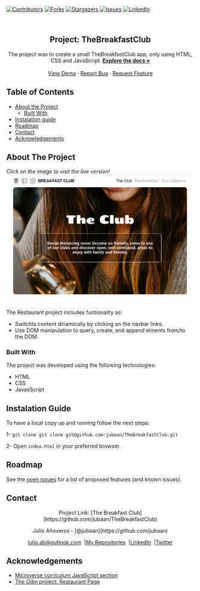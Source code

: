 [![Contributors][contributors-shield]][contributors-url]
[![Forks][forks-shield]][forks-url]
[![Stargazers][stars-shield]][stars-url]
[![Issues][issues-shield]][issues-url]
[![LinkedIn][linkedin-shield2]][linkedin-url2]

<!-- PROJECT LOGO -->
<br />
<p align="center">
  <h2 align="center">Project: TheBreakfastClub</h2>
  <p align="center">
     The project was to create a small TheBreakfastClub app, only using HTML, CSS and
     JavaScript.
    <a href="https://github.com/jubaan/TheBreakfastClub"><strong>Explore the docs »</strong></a>
    <br />
    <br />
    <a href="https://raw.githack.com/jubaan/TheBreakfastClub/library/index.html">View Demo</a>
    ·
    <a href="https://github.com/jubaan/TheBreakfastClub/issues">Report Bug</a>
    ·
    <a href="https://github.com/jubaan/TheBreakfastClub/issues">Request Feature</a>
  </p>
</p>

## Table of Contents
* [About the Project](#about-the-project)
  * [Built With](#built-with)
* [Instalation guide](#instalation-guide)
* [Roadmap](#roadmap)
* [Contact](#contact)
* [Acknowledgements](#acknowledgements)
<!-- ABOUT THE PROJECT -->

## About The Project
<em>Click on the image to visit the live version!</em>
[![The Breakfast Club][product-screenshot]](https://elated-mestorf-358501.netlify.app)

The Restaurant project includes funtionality as:
 - Switchts content dinamically by clicking on the navbar links.
 - Use DOM manipulation to query, create, and append elments from/to the DOM.

### Built With

The project was developed using the following technologies:
- HTML 
- CSS 
- JavasScript 

## Instalation Guide
To have a local copy up and running follow the next steps:

1- `git clone git clone git@github.com:jubaan/TheBreakfastClub.git`

2- Open `index.html` in your preferred browser.

## Roadmap

See the [open issues](https://github.com/jubaan/TheBreakfastClub/issues) for a list of proposed features (and known issues).

## Contact
<p align="center">Project Link: [The Breakfast Club](https://github.com/jubaan/TheBreakfastClub)</p>
<p align="center">Julio Añoveros - [@jubaan](https://github.com/jubaan)</p>
<p align="center" style="display: flex; justify-content: center; align-items: center;">
    <a target="_blank" href="https://mail.google.com/mail/?view=cm&fs=1&tf=1&to=julio.ab@outlook.com
">
      julio.ab@outlook.com
    </a> &nbsp; |
    <a target="_blank" href="https://github.com/jubaan?tab=repositories">
        My Repositories
    </a> &nbsp; |
    <a target="_blank" href="www.linkedin.com/in/jubaan">
      LinkedIn
    </a> &nbsp; |
    <a target="_blank" href="https://twitter.com/AnoverosJulio">
      Twitter
    </a>
</p>

## Acknowledgements
- [Microverse curriculum JavaScript section](https://www.microverse.org/)
- [The Odin project: Restaurant Page](https://www.theodinproject.com/courses/javascript/lessons/restaurant-page)

<!-- MARKDOWN LINKS & IMAGES -->
[contributors-shield]: https://img.shields.io/github/contributors/jubaan/TheBreakfastClub.svg?style=flat-square
[contributors-url]: https://github.com/jubaan/TheBreakfastClub/graphs/contributors
[forks-shield]: https://img.shields.io/github/forks/jubaan/TheBreakfastClub.svg?style=flat-square
[forks-url]: https://github.com/jubaan/TheBreakfastClub/network/members
[stars-shield]: https://img.shields.io/github/stars/jubaan/TheBreakfastClub.svg?style=flat-square
[stars-url]: https://github.com/jubaan/TheBreakfastClub/stargazers
[issues-shield]: https://img.shields.io/github/issues/jubaan/TheBreakfastClub.svg?style=flat-square
[issues-url]: https://github.com/jubaan/TheBreakfastClub/issues
[license-shield]: https://img.shields.io/github/license/jubaan/TheBreakfastClub.svg?style=flat-square
[license-url]: https://github.com/jubaan/TheBreakfastClub/blob/master/LICENSE.txt
[linkedin-shield2]: https://img.shields.io/badge/-LinkedIn-black.svg?style=flat-square&logo=linkedin&colorB=555
[linkedin-url2]: https://www.linkedin.com/in/jubaan/
[product-screenshot]: ./the_breakfast_club.png
[mobile]: app/assets/images/phone.png
